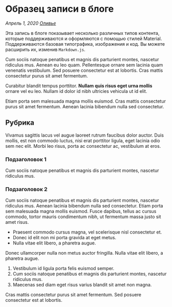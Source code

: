 

# Образец записи в блоге <meta data-oversett="" data-original-text="Sample blog post">

_Апрель 1, 2020 [Оливье](/)_

Эта запись в блоге показывает несколько различных типов контента, которые поддерживаются и оформляются с помощью стилей Material. Поддерживаются базовая типографика, изображения и код. Вы можете расширить их, изменив `Markdown.js`.

Cum sociis natoque penatibus et magnis dis parturient montes, nascetur ridiculus mus. Aenean eu leo quam. Pellentesque ornare sem lacinia quam venenatis vestibulum. Sed posuere consectetur est at lobortis. Cras mattis consectetur purus sit amet fermentum.

Curabitur blandit tempus porttitor. **Nullam quis risus eget urna mollis** ornare vel eu leo. Nullam id dolor id nibh ultricies vehicula ut id elit.

Etiam porta sem malesuada magna mollis euismod. Cras mattis consectetur purus sit amet fermentum. Aenean lacinia bibendum nulla sed consectetur.

## Рубрика <meta data-oversett="" data-original-text="Heading">

Vivamus sagittis lacus vel augue laoreet rutrum faucibus dolor auctor. Duis mollis, est non commodo luctus, nisi erat porttitor ligula, eget lacinia odio sem nec elit. Morbi leo risus, porta ac consectetur ac, vestibulum at eros.

### Подзаголовок 1 <meta data-oversett="" data-original-text="Sub-heading 1">

Cum sociis natoque penatibus et magnis dis parturient montes, nascetur ridiculus mus.

### Подзаголовок 2 <meta data-oversett="" data-original-text="Sub-heading 2">

Cum sociis natoque penatibus et magnis dis parturient montes, nascetur ridiculus mus. Aenean lacinia bibendum nulla sed consectetur. Etiam porta sem malesuada magna mollis euismod. Fusce dapibus, tellus ac cursus commodo, tortor mauris condimentum nibh, ut fermentum massa justo sit amet risus.

-   Praesent commodo cursus magna, vel scelerisque nisl consectetur et.
-   Donec id elit non mi porta gravida at eget metus.
-   Nulla vitae elit libero, a pharetra augue.

Donec ullamcorper nulla non metus auctor fringilla. Nulla vitae elit libero, a pharetra augue.

1.  Vestibulum id ligula porta felis euismod semper.
2.  Cum sociis natoque penatibus et magnis dis parturient montes, nascetur ridiculus mus.
3.  Maecenas sed diam eget risus varius blandit sit amet non magna.

Cras mattis consectetur purus sit amet fermentum. Sed posuere consectetur est at lobortis.

